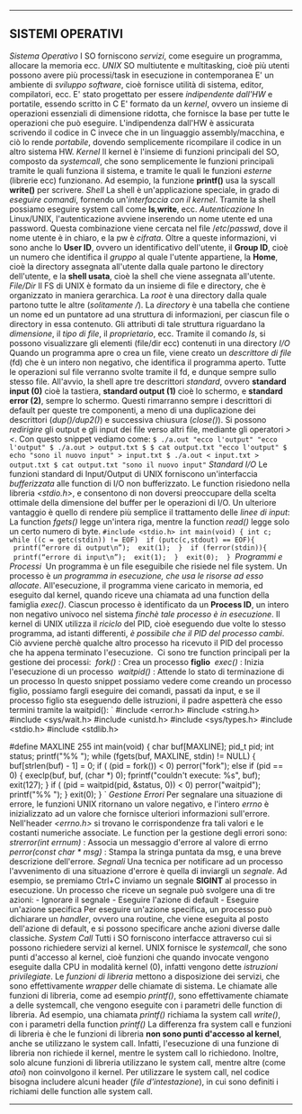 ----------------------------------------------------------------------------------------
**SISTEMI OPERATIVI**
---
*Sistema Operativo*
	I SO forniscono *servizi*, come eseguire un programma, allocare la memoria ecc.
	*UNIX*
		SO multiutente e multitasking, cioè più utenti possono avere più processi/task in esecuzione in contemporanea
		E' un ambiente di *sviluppo software*, cioè fornisce utilità di sistema, editor, compilatori, ecc.
		E' stato progettato per essere *indipendente dall'HW* e portatile, essendo scritto in C
		E' formato da un *kernel*, ovvero un insieme di operazioni essenziali di dimensione ridotta, che fornisce la base per tutte le operazioni che può eseguire. L'indipendenza dall'HW è assicurata scrivendo il codice in C invece che in un linguaggio assembly/macchina, e ciò lo rende *portabile*, dovendo semplicemente ricompilare il codice in un altro sistema HW.
	*Kernel*
		Il kernel è l'insieme di funzioni principali del SO, composto da *systemcall*, che sono semplicemente le funzioni principali tramite le quali funziona il sistema, e tramite le quali le funzioni *esterne* (librerie ecc) funzionano.
		Ad esempio, la funzione **printf()** usa la syscall **write()** per scrivere.
	*Shell*
		La shell è un'applicazione speciale, in grado di *eseguire comandi*, fornendo un'*interfaccia con il kernel*. Tramite la shell possiamo eseguire system call come **ls**,**write**, ecc.
	*Autenticazione*
		In Linux/UNIX, l'autenticazione avviene inserendo un nome utente ed una password. Questa combinazione viene cercata nel file $/etc/passwd$, dove il nome utente è in chiaro, e la pw è *cifrata*. Oltre a queste informazioni, vi sono anche lo **User ID**, ovvero un identificativo dell'utente, il **Group ID**, cioè un numero che identifica il *gruppo* al quale l'utente appartiene, la **Home**, cioè la directory assegnata all'utente dalla quale partono le directory dell'utente, e la **shell usata**, cioè la shell che viene assegnata all'utente.
	*File/Dir*
		Il FS di UNIX è formato da un insieme di file e directory, che è organizzato in maniera gerarchica. La *root* è una directory dalla quale partono tutte le altre (*solitamente /*).
		La *directory* è una tabella che contiene un nome ed un puntatore ad una struttura di informazioni, per ciascun file o directory in essa contenuto. Gli attributi di tale struttura riguardano la *dimensione*, il *tipo di file*, il *proprietario*, ecc.
		Tramite il comando $ls$, si possono visualizzare gli elementi (file/dir ecc) contenuti in una directory
	*I/O*
		Quando un programma apre o crea un file, viene creato un *descrittore di file* (fd) che è un intero non negativo, che identifica il programma aperto. Tutte le operazioni sul file verranno svolte tramite il fd, e dunque sempre sullo stesso file. All'avvio, la shell apre tre descrittori *standard*, ovvero **standard input (0)** cioè la tastiera, **standard output (1)** cioè lo schermo, e **standard error (2)**, sempre lo schermo. Questi rimarranno sempre i descrittori di default per queste tre componenti, a meno di una duplicazione dei descrittori (*dup()/dup2()*) e successiva chiusura (*close()*).
		Si possono *redirigire* gli output e gli input dei file verso altri file, mediante gli operatori *> <*.
		Con questo snippet vediamo come:
`
$ ./a.out "ecco l'output"
"ecco l'output"
$ ./a.out > output.txt
$
$ cat output.txt
"ecco l'output"
$ echo "sono il nuovo input" > input.txt
$ ./a.out < input.txt > output.txt
$ cat output.txt
"sono il nuovo input"
`
	*Standard I/O*
		Le funzioni standard di Input/Output di UNIX forniscono un'interfaccia *bufferizzata* alle function di I/O non bufferizzato.
		Le function risiedono nella libreria *<stdio.h>*, e consentono di non doversi preoccupare della scelta ottimale della dimensione del buffer per le operazioni di I/O. Un ulteriore vantaggio è quello di rendere più semplice il trattamento delle *linee di input*:
			La function *fgets()* legge un'intera riga, mentre la function *read()* legge solo un certo numero di byte.
`
#include <stdio.h>
int main(void) {
	int c; 
	while ((c = getc(stdin)) != EOF) 
		if (putc(c,stdout) == EOF){ 
			 printf(“errore di output\n”);
			 exit(1);
		 }
	 if (ferror(stdin)){
		 printf(“errore di input\n”);
		 exit(1);
	 }
	 exit(0);
 }
`
	 *Programmi e Processi*
		 Un programma è un file eseguibile che risiede nel file system. Un processo è *un programma in esecuzione, che usa le risorse ad esso allocate*. All'esecuzione, il programma viene caricato in memoria, ed eseguito dal kernel, quando riceve una chiamata ad una function della famiglia *exec()*. Ciascun processo è identificato da un **Process ID**, un intero non negativo univoco nel sistema *finchè tale processo è in esecuzione*. Il kernel di UNIX utilizza il *riciclo* del PID, cioè eseguendo due volte lo stesso programma, ad istanti differenti, *è possibile che il PID del processo cambi*. Ciò avviene perchè qualche altro processo ha ricevuto il PID del processo che ha appena terminato l'esecuzione.
		 Ci sono tre function principali per la gestione dei processi:
			 *fork()* : Crea un processo **figlio**
			 *exec()* : Inizia l'esecuzione di un processo
			 *waitpid()* : Attende lo stato di terminazione di un processo
		In questo snippet possiamo vedere come creando un processo figlio, possiamo fargli eseguire dei comandi, passati da input, e se il processo figlio sta eseguendo delle istruzioni, il padre aspetterà che esso termini tramite la waitpid():
`
#include <error.h>
#include <string.h>
#include <sys/wait.h>
#include <unistd.h>
#include <sys/types.h>
#include <stdio.h>
#include <stdlib.h>

#define MAXLINE 255
int main(void) {
	char buf[MAXLINE];
	pid_t pid;
	int status;
	printf("%% ");
	while (fgets(buf, MAXLINE, stdin) != NULL) {
		buf[strlen(buf) - 1] = 0;
		if ( (pid = fork()) < 0)
			perror("fork");
		else if (pid == 0) {
			execlp(buf, buf, (char *) 0);
			fprintf("couldn't execute: %s", buf);
			exit(127);
		}
		if ( (pid = waitpid(pid, &status, 0)) < 0)
			perror("waitpid");
		printf("%% ");
	}
	exit(0);
}
`
	*Gestione Errori*
		Per segnalare una situazione di errore, le funzioni UNIX ritornano un valore negativo, e l'intero *errno* è inizializzato ad un valore che fornisce ulteriori informazioni sull'errore. Nell'header *<errno.h>* si trovano le corrispondenze fra tali valori e le costanti numeriche associate.
		Le function per la gestione degli errori sono:
			*strerror(int errnum)* : Associa un messaggio d'errore al valore di errno
			*perror(const char * msg)* : Stampa la stringa puntata da msg, e una breve descrizione dell'errore.
	*Segnali*
		Una tecnica per notificare ad un processo l'avvenimento di una situazione d'errore è quella di inviargli un *segnale*.
		Ad esempio, se premiamo Ctrl+C inviamo un segnale **SIGINT** al processo in esecuzione.
		Un processo che riceve un segnale può svolgere una di tre azioni:
			- Ignorare il segnale
			- Eseguire l'azione di default
			- Eseguire un'azione specifica
		Per eseguire un'azione specifica, un processo può dichiarare un *handler*, ovvero una routine, che viene eseguita al posto dell'azione di default, e si possono specificare anche azioni diverse dalle classiche.
	*System Call*
		Tutti i SO forniscono interfacce attraverso cui si possono richiedere servizi al kernel. UNIX fornisce le *systemcall*, che sono punti d'accesso al kernel, cioè funzioni che quando invocate vengono eseguite dalla CPU in modalità kernel (0), infatti vengono dette *istruzioni privilegiate*. 
		Le *funzioni di libreria* mettono a disposizione dei servizi, che sono effettivamente *wrapper* delle chiamate di sistema. Le chiamate alle funzioni di libreria, come ad esempio *printf()*, sono effettivamente chiamate a delle systemcall, che vengono eseguite con i parametri delle function di libreria.
			Ad esempio, una chiamata *printf()* richiama la system call *write()*, con i parametri della function *printf()*
		La differenza fra system call e funzioni di libreria è che le funzioni di libreria **non sono punti d'accesso al kernel**, anche se utilizzano le system call. Infatti, l'esecuzione di una funzione di libreria non richiede il kernel, mentre le system call lo richiedono. Inoltre, solo alcune funzioni di libreria utilizzano le system call, mentre altre (come *atoi*) non coinvolgono il kernel.
		Per utilizzare le system call, nel codice bisogna includere alcuni header (*file d'intestazione*), in cui sono definiti i richiami delle function alle system call.

----------------------------------------------------------------------------------------

